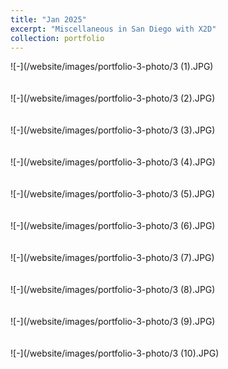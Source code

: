 ```yaml
---
title: "Jan 2025"
excerpt: "Miscellaneous in San Diego with X2D"
collection: portfolio
---
```



![-](/website/images/portfolio-3-photo/3 (1).JPG)
<br/><br/><br/>
![-](/website/images/portfolio-3-photo/3 (2).JPG)
<br/><br/><br/>
![-](/website/images/portfolio-3-photo/3 (3).JPG)
<br/><br/><br/>
![-](/website/images/portfolio-3-photo/3 (4).JPG)
<br/><br/><br/>
![-](/website/images/portfolio-3-photo/3 (5).JPG)
<br/><br/><br/>
![-](/website/images/portfolio-3-photo/3 (6).JPG)
<br/><br/><br/>
![-](/website/images/portfolio-3-photo/3 (7).JPG)
<br/><br/><br/>
![-](/website/images/portfolio-3-photo/3 (8).JPG)
<br/><br/><br/>
![-](/website/images/portfolio-3-photo/3 (9).JPG)
<br/><br/><br/>
![-](/website/images/portfolio-3-photo/3 (10).JPG)